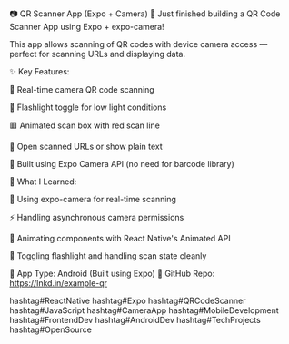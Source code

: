📷 QR Scanner App (Expo + Camera)
🚀 Just finished building a QR Code Scanner App using Expo + expo-camera!

This app allows scanning of QR codes with device camera access — perfect for scanning URLs and displaying data.

✨ Key Features:

📸 Real-time camera QR code scanning

🔦 Flashlight toggle for low light conditions

🟥 Animated scan box with red scan line

🔗 Open scanned URLs or show plain text

🎯 Built using Expo Camera API (no need for barcode library)

🧠 What I Learned:

🎥 Using expo-camera for real-time scanning

⚡ Handling asynchronous camera permissions

🎨 Animating components with React Native's Animated API

🔄 Toggling flashlight and handling scan state cleanly

📲 App Type: Android (Built using Expo)
📎 GitHub Repo: https://lnkd.in/example-qr

hashtag#ReactNative hashtag#Expo hashtag#QRCodeScanner hashtag#JavaScript hashtag#CameraApp hashtag#MobileDevelopment hashtag#FrontendDev hashtag#AndroidDev hashtag#TechProjects hashtag#OpenSource
